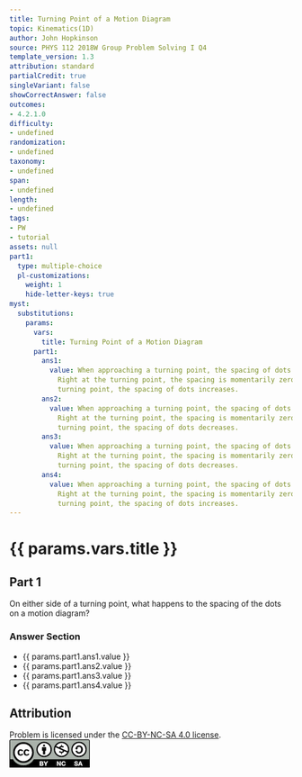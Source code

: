```yaml
---
title: Turning Point of a Motion Diagram
topic: Kinematics(1D)
author: John Hopkinson
source: PHYS 112 2018W Group Problem Solving I Q4
template_version: 1.3
attribution: standard
partialCredit: true
singleVariant: false
showCorrectAnswer: false
outcomes:
- 4.2.1.0
difficulty:
- undefined
randomization:
- undefined
taxonomy:
- undefined
span:
- undefined
length:
- undefined
tags:
- PW
- tutorial
assets: null
part1:
  type: multiple-choice
  pl-customizations:
    weight: 1
    hide-letter-keys: true
myst:
  substitutions:
    params:
      vars:
        title: Turning Point of a Motion Diagram
      part1:
        ans1:
          value: When approaching a turning point, the spacing of dots decreases.
            Right at the turning point, the spacing is momentarily zero. Leaving a
            turning point, the spacing of dots increases.
        ans2:
          value: When approaching a turning point, the spacing of dots increases.
            Right at the turning point, the spacing is momentarily zero. Leaving a
            turning point, the spacing of dots decreases.
        ans3:
          value: When approaching a turning point, the spacing of dots decreases.
            Right at the turning point, the spacing is momentarily zero. Leaving a
            turning point, the spacing of dots decreases.
        ans4:
          value: When approaching a turning point, the spacing of dots increases.
            Right at the turning point, the spacing is momentarily zero. Leaving a
            turning point, the spacing of dots increases.
---
```

# {{ params.vars.title }}

## Part 1

On either side of a turning point, what happens to the spacing of the dots on a motion diagram?

### Answer Section

- {{ params.part1.ans1.value }}
- {{ params.part1.ans2.value }}
- {{ params.part1.ans3.value }}
- {{ params.part1.ans4.value }}

## Attribution

Problem is licensed under the [CC-BY-NC-SA 4.0 license](https://creativecommons.org/licenses/by-nc-sa/4.0/).<br> ![The Creative Commons 4.0 license requiring attribution-BY, non-commercial-NC, and share-alike-SA license.](https://raw.githubusercontent.com/firasm/bits/master/by-nc-sa.png)